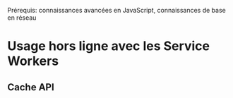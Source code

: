 <span class="requirements">Prérequis: connaissances avancées en JavaScript, connaissances de base en réseau</span>

Usage hors ligne avec les Service Workers
===========================================



## Cache API
